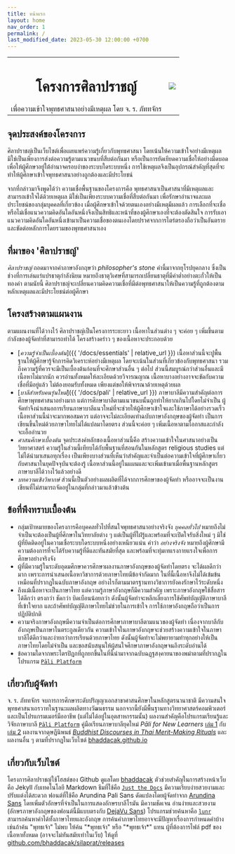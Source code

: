 ```yaml
---
title: หน้าแรก
layout: home
nav_order: 1
permalink: /
last_modified_date: 2023-05-30 12:00:00 +0700
---
```

<center>
<table>
<tbody>
<tr>
<td style="text-align:center;">
<h1>โครงการศิลาปราชญ์</h1>
เพื่อความเข้าใจพุทธศาสนาอย่างมีเหตุผล โดย จ. ร. ภัททจักร 
</td>
<td style="text-align:center;">
<img src="{{ '/assets/images/silaprat-logo.png' | relative_url }}" />
</td>
</tr>
</tbody>
</table>
</center>

## จุดประสงค์ของโครงการ
ศิลาปราชญ์เป็นเว็บไซต์เพื่อเผยแพร่ความรู้เกี่ยวกับพุทธศาสนา โดยเน้นให้ความเข้าใจอย่างมีเหตุผล มิใช่เป็นเพียงการส่งต่อความรู้ตามแนวขนบที่สืบต่อกันมา หรือเป็นการยัดเยียดความเชื่อให้อย่างมืดบอด เพื่อให้ผู้ศึกษาอยู่ใต้อำนาจครอบงำของระบบใดระบบหนึ่ง การใช้เหตุผลจึงเป็นอุปกรณ์สำคัญที่สุดที่จะทำให้ผู้ศึกษาเข้าใจพุทธศาสนาอย่างถูกต้องและมีประโยชน์

จากที่กล่าวมาจึงพูดได้ว่า ความเชื่อพื้นฐานของโครงการคือ พุทธศาสนาเป็นศาสนาที่มีเหตุผลและสามารถเข้าใจได้ด้วยเหตุผล มิใช่เป็นเพียงระบบความเชื่อที่สืบต่อกันมา เพื่อรักษาอำนาจและผลประโยชน์ของกลุ่มบุคคลที่เกี่ยวข้อง เมื่อผู้ศึกษาเข้าใจด้วยตนเองอย่างมีเหตุมีผลแล้ว การเลือกที่จะเชื่อหรือไม่เชื่อแนวความคิดอันใดอันหนึ่งจึงเป็นสิทธิและหน้าที่ของผู้ศึกษาเองที่จะต้องตัดสินใจ การรับเอาแนวความคิดอันใดอันหนึ่งเข้ามาเป็นความเชื่อของตนเองโดยปราศจากการไตร่ตรองถือว่าเป็นอันตรายและขัดต่อหลักการโดยรวมของพุทธศาสนาเอง

## ที่มาของ 'ศิลาปราชญ์'
*ศิลาปราชญ์* ถอดมาจากคำภาษาอังกฤษว่า *philosopher's stone* คำนี้มาจากยุโรปยุคกลาง ซึ่งเป็นช่วงที่การเล่นแร่แปรธาตุกำลังนิยม หมายถึงธาตุวิเศษที่สามารถเปลี่ยนธาตุที่มีค่าต่ำอย่างตะกั่วให้เป็นทองคำ ตามนัยนี้ ศิลาปราชญ์จะเปลี่ยนความคิดความเชื่อที่มีต่อพุทธศาสนาให้เป็นความรู้ที่ถูกต้องตามหลักเหตุผลและมีประโยชน์ต่อผู้ศึกษา

## โครงสร้างตามแผนงาน
ตามแผนงานที่ได้วางไว้ ศิลาปราชญ์เป็นโครงการระยะยาว เนื้อหาในส่วนต่าง ๆ จะค่อย ๆ เพิ่มขึ้นตามกำลังของผู้จัดทำที่สามารถทำได้ โครงสร้างคร่าว ๆ ของเนื้อหาจะประกอบด้วย
- [*ความรู้จำเป็นเบื้องต้น*]({{ '/docs/essentials' | relative_url }}) เนื้อหาส่วนนี้จะปูพื้นฐานให้ผู้ศึกษารู้จักการคิดวิเคราะห์อย่างมีเหตุผล โดยจะเน้นในส่วนที่เกี่ยวข้องกับพุทธศาสนา รวมถึงความรู้ที่ควรจะมีเป็นเบื้องต้นก่อนที่จะศึกษาส่วนอื่น ๆ ต่อไป ส่วนนี้สมบูรณ์กว่าส่วนอื่นและมีเนื้อหาไม่มากนัก ควรอ่านทั้งหมดให้ละเอียดด้วยวิจารณญาณ เนื้อหาบางอย่างอาจจะขัดกับความเชื่อที่มีอยู่แล้ว ไม่ต้องยอมรับทั้งหมด เพียงแต่ขอให้พิจารณาด้วยเหตุด้วยผล
- [*บาลีสำหรับคนรุ่นใหม่*]({{ '/docs/pali' | relative_url }}) ภาษาบาลีมีความสำคัญต่อการศึกษาพุทธศาสนาอย่างมาก แต่การศึกษาบาลีตามแนวขนบนั้นถูกทำให้ยากเกินไปโดยไม่จำเป็น ผู้จัดทำจึงนำเสนอการเรียนภาษาบาลีแนวใหม่ที่จะช่วยให้ผู้ศึกษาเข้าใจและใช้ภาษาได้อย่างรวดเร็ว เนื้อหาส่วนนี้น่าจะมากพอสมควร แต่อาจจะไม่ละเอียดเท่าฉบับภาษาอังกฤษของผู้จัดทำ เป็นการเขียนขึ้นใหม่ด้วยภาษาไทยไม่ได้แปลมาโดยตรง ส่วนนี้จะค่อย ๆ เพิ่มเนื้อหาตามโอกาสและกำลังจะเอื้ออำนวย
- *ศาสนศึกษาเบื้องต้น* จุดประสงค์หลักของเนื้อหาส่วนนี้คือ สร้างความเข้าใจในศาสนาอย่างเป็นวิทยาศาสตร์ ความรู้ในส่วนนี้เทียบได้กับพื้นฐานที่สอนกันในหลักสูตร religious studies แต่ไม่ได้นำมาเสนอทุกเรื่อง เป็นเพียงบางส่วนที่เห็นว่าสำคัญและจำเป็นต่อความเข้าใจที่ผู้ศึกษาเกี่ยวกับศาสนาในยุคปัจจุบันจะต้องรู้ เนื้อหาส่วนนี้อยู่ในแผนและจะเพิ่มเข้ามาเมื่อพื้นฐานหลักสูตรภาษาบาลีได้วางไว้แล้วอย่างดี
- *บทความเชิงวิพากษ์* ส่วนนี้เป็นตัวอย่างผลผลิตที่ได้จากการศึกษาของผู้จัดทำ หรืออาจจะเป็นงานเขียนที่ไม่สามารถจัดอยู่ในกลุ่มที่กล่าวมาแล้วข้างต้น

## ข้อที่พึงทราบเบื้องต้น
- กลุ่มเป้าหมายของโครงการคือบุคคลทั่วไปที่สนใจพุทธศาสนาอย่างจริงจัง *บุคคลทั่วไป* หมายถึงไม่จำเป็นจะต้องเป็นผู้ที่ศึกษาในวิทยาลัยต่าง ๆ แต่เป็นผู้ที่ใฝ่รู้และพร้อมที่จะเปิดใจรับสิ่งใหม่ ๆ มิใช่ผู้ที่ยึดติดอยู่ในความเชื่อระบบใดระบบหนึ่งอย่างเหนียวแน่น คำว่า *อย่างจริงจัง* หมายถึงผู้ศึกษามีความต้องการที่จะได้รับความรู้ที่ดีและทันสมัยที่สุด และพร้อมที่จะทุ่มเทแรงกายแรงใจเพื่อการศึกษาอย่างจริงจัง
- ผู้ที่มีความรู้ในระดับอุดมศึกษาควรศึกษาผลงานภาษาอังกฤษของผู้จัดทำโดยตรง จะได้ผลดีกว่ามาก เพราะการนำเสนอเนื้อหาวิชาการด้วยภาษาไทยมีข้อจำกัดมาก ในที่นี้เนื้อหาจึงไม่ได้เข้มข้นเหมือนที่ปรากฏในฉบับภาษาอังกฤษ อย่างไรก็ตามมาตรฐานทางวิชาการยังคงรักษาไว้ระดับหนึ่ง
- ถึงแม้เนื้อหาจะเป็นภาษาไทย แต่ความรู้ภาษาอังกฤษก็มีความสำคัญ เพราะภาษาอังกฤษใช้สื่อสารได้ดีกว่า ตรงกว่า ชัดกว่า บิดเบือนน้อยกว่า ดังนั้นผู้จัดทำจะหลีกเลี่ยงการใช้ศัพท์บัญญัติภาษาบาลีที่เข้าใจยาก และถ้าศัพท์บัญญัติภาษาไทยไม่ช่วยในการเข้าใจ การใช้ภาษาอังกฤษถือว่าเป็นการปฏิบัติปกติ
- ความจริงภาษาอังกฤษมีความจำเป็นต่อการศึกษาภาษาบาลีตามแนวของผู้จัดทำ เนื่องจากบาลีกับอังกฤษเป็นภาษาในตระกูลเดียวกัน ความเข้าใจในภาษาอังกฤษจะช่วยสร้างความเข้าใจในภาษาบาลีได้ดีกว่าและง่ายกว่าการเรียนด้วยภาษาไทย ดังนั้นผู้จัดทำจะไม่พยายามทำทุกอย่างให้เป็นภาษาไทยโดยไม่จำเป็น และขอสนับสนุนให้ผู้สนใจศึกษาภาษาอังกฤษจนถึงระดับอ่านได้
- ข้อความใดจากพระไตรปิฎกที่ถูกยกขึ้นในที่นี้นำมาจากฉบับฉฏฺฐสงฺคายนาของพม่าตามที่ปรากฏในโปรแกรม [`Pāli Platform`](https://bhaddacak.github.io/paliplatform)

## เกี่ยวกับผู้จัดทำ
จ. ร. ภัททจักร จบการการศึกษาระดับปริญญาเอกสาขาศาสนศึกษาในหลักสูตรนานาชาติ มีความสนใจพุทธศาสนาเถรวาทในฐานะผลผลิตทางวัฒนธรรม นอกจากนี้ยังมีพื้นฐานทางวิทยาศาสตร์คอมพิวเตอร์และเป็นโปรแกรมเมอร์มืออาชีพ (แต่ไม่ได้อยู่ในอุตสาหกรรมนั้น) ผลงานสำคัญคือโปรแกรมเรียนรู้และวิจัยภาษาบาลี [`Pāli Platform`](https://bhaddacak.github.io/paliplatform) คู่มือเรียนภาษาบาลียุคใหม่ *Pāli for New Learners* [เล่ม 1](https://bhaddacak.github.io/palicon) กับ [เล่ม 2](https://bhaddacak.github.io/palitex) ผลงานจากดุษฎีนิพนธ์ [*Buddhist Discourses in Thai Merit-Making Rituals*](https://bhaddacak.github.io/buddisthai) และผลงานอื่น ๆ ตามที่ปรากฏในเว็บไซต์ [bhaddacak.github.io](https://bhaddacak.github.io)

## เกี่ยวกับเว็บไซต์
โครงการศิลาปราชญ์ใช้โฮสต์ของ Github ดูแลโดย [bhaddacak](https://github.com/bhaddacak) ตัวช่วยสำคัญในการสร้างหน้าเว็บคือ Jekyll กับเทคโนโลยี Markdown ธีมที่ใช้คือ [`Just the Docs`](https://just-the-docs.github.io/just-the-docs/) มีความเรียบง่ายสวยงามและปรับแต่งได้สะดวก ฟอนต์ที่ใช้คือ Arundina Pali Sans ดัดแปลงโดยผู้จัดทำจาก [Arundina Sans](https://github.com/tlwg/fonts-arundina) โดยเพิ่มตัวอักษรที่จำเป็นในการแสดงอักษรบาลีโรมัน มีความชัดเจน อ่านง่ายและสวยงาม (อักษรภาษาอังกฤษของฟอนต์นี้มีแบบตรงกับ [DejaVu Sans](https://dejavu-fonts.github.io)) โปรแกรมช่วยค้นหาคือ [`lunr`](https://lunrjs.com) สามารถค้นหาคำได้ทั้งภาษาไทยและอังกฤษ การค้นคำภาษาไทยอาจจะมีปัญหาเรื่องการกำหนดคำบ้าง เช่นถ้าค้น "พุทธเจ้า" ไม่พบ ให้ค้น "\*พุทธเจ้า" หรือ "\*พุทธเจ้า\*" แทน ผู้ที่ต้องการไฟล์ pdf ของเนื้อหาทั้งหมด (อาจจะไม่ทันสมัยเท่าในเว็บ) ให้ดูที่ [github.com/bhaddacak/silaprat/releases](https://github.com/bhaddacak/silaprat/releases)

